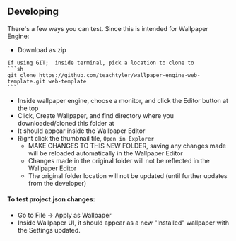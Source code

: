 
## Developing

There's a few ways you can test. Since this is intended for Wallpaper Engine:
    
  -  Download as zip 
  
    If using GIT;  inside terminal, pick a location to clone to
    ```sh
    git clone https://github.com/teachtyler/wallpaper-engine-web-template.git web-template
    ```
    
  - Inside wallpaper engine, choose a monitor, and click the Editor button at the top
  - Click, Create Wallpaper, and find directory where you downloaded/cloned this folder at
  - It should appear inside the Wallpaper Editor
  - Right click the thumbnail tile, `Open in Explorer`
    - MAKE CHANGES TO THIS NEW FOLDER, saving any changes made will be reloaded automatically in the Wallpaper Editor
    - Changes made in the original folder will not be reflected in the Wallpaper Editor
    - The original folder location will not be updated (until further updates from the developer) 
    
    
 ####  To test project.json changes: 

  - Go to File -> Apply as Wallpaper
  - Inside Wallpaper UI, it should appear as a new "Installed" wallpaper with the Settings updated. 